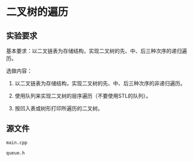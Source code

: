 # 二叉树的遍历

## 实验要求

基本要求：以二叉链表为存储结构，实现二叉树的先、中、后三种次序的递归遍历。

选做内容：

1. 以二叉链表为存储结构，实现二叉树的先、中、后三种次序的非递归遍历。

2. 使用队列来实现二叉树的层序遍历（不要使用STL的队列）。

3. 按凹入表或树形打印所遍历的二叉树。



## 源文件

`main.cpp`

`queue.h` 
